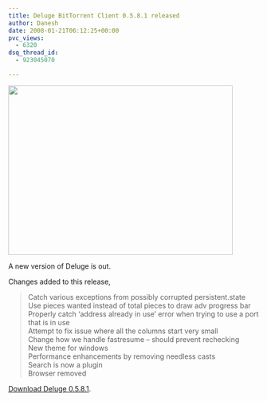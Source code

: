 ```yaml
---
title: Deluge BitTorrent Client 0.5.8.1 released
author: Danesh
date: 2008-01-21T06:12:25+00:00
pvc_views:
  - 6320
dsq_thread_id:
  - 923045070

---
```

<img loading="lazy" src="http://farm3.static.flickr.com/2018/2208029527_8cb0eca62c_o.jpg" height="340" width="450" />

A new version of Deluge is out.

Changes added to this release,

> Catch various exceptions from possibly corrupted persistent.state  
> Use pieces wanted instead of total pieces to draw adv progress bar  
> Properly catch &#8216;address already in use&#8217; error when trying to use a port that is in use  
> Attempt to fix issue where all the columns start very small  
> Change how we handle fastresume &#8211; should prevent rechecking  
> New theme for windows  
> Performance enhancements by removing needless casts  
> Search is now a plugin  
> Browser removed

[Download Deluge 0.5.8.1][1].

 [1]: http://www.deluge-torrent.org/downloads.php